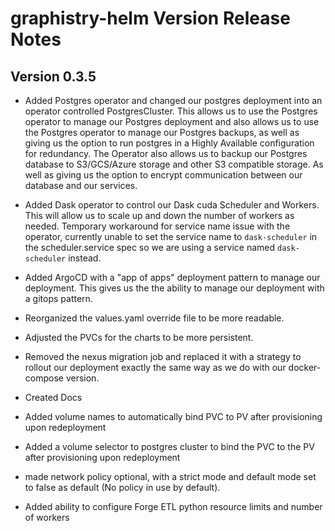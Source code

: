 # graphistry-helm Version Release Notes

## Version 0.3.5


*   Added Postgres operator and changed our postgres deployment into an operator controlled PostgresCluster.
    This allows us to use the Postgres operator to manage our Postgres deployment and also allows us to use the Postgres operator to manage our Postgres backups, as well as giving us the option to run postgres in a Highly Available configuration for redundancy. The Operator also allows us to backup our Postgres database to S3/GCS/Azure storage and other S3 compatible storage. As well as giving us the option to encrypt communication between our database and our services.

*   Added Dask operator to control our Dask cuda Scheduler and Workers. 
    This will allow us to scale up and down the number of workers as needed. 
    Temporary workaround for service name issue with the operator, 
    currently unable to set the service name to `dask-scheduler` in the scheduler.service spec 
    so we are using a service named `dask-scheduler` instead.

*   Added ArgoCD with a "app of apps" deployment pattern to manage our deployment. This gives us the 
    the ability to manage our deployment with a gitops pattern.     

*   Reorganized the values.yaml override file to be more readable.
*   Adjusted the PVCs for the charts to be more persistent.

*   Removed the nexus migration job and replaced it with a strategy to rollout our deployment exactly 
    the same way as we do with our docker-compose version.

*   Created Docs

*   Added volume names to automatically bind PVC to PV after provisioning upon redeployment

*   Added a volume selector to postgres cluster to bind the PVC to the PV after provisioning upon redeployment

*   made network policy optional, with a strict mode and default mode set to false as default (No policy in use by default).

*   Added ability to configure Forge ETL python resource limits and number of workers
